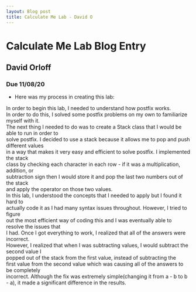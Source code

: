 ```yaml
---
layout: Blog post
title: Calculate Me Lab - David O 
---
```


# Calculate Me Lab Blog Entry
## David Orloff
### Due 11/08/20

* Here was my process in creating this lab: 

In order to begin this lab, I needed to understand how postfix works.  
In order to do this, I solved some postfix problems on my own to familiarize myself with it.  
The next thing I needed to do was to create a Stack class that I would be able to run in order to  
solve postfix.  I decided to use a stack because it allows me to pop and push different values  
in a way that makes it very easy and efficient to solve postfix. I implemented the stack  
class by checking each character in each row - if it was a multiplication, addition, or  
subtraction sign then I would store it and pop the last two numbers out of the stack  
and apply the operator on those two values.  
In this lab, I understood the concepts that I needed to apply but I found it hard to  
actually code it as I had many syntax issues throughout. However, I tried to figure  
out the most efficient way of coding this and I was eventually able to resolve the issues that  
I had. Once I got everything to work, I realized that all of the answers were incorrect.  
However, I realized that when I was subtracting values, I would subtract the second value I  
popped out of the stack from the first value, instead of subtracting the  
first value from the second value which was causing all of the answers to be completely  
incorrect. Although the fix was extremely simple(changing it from a - b to b - a), it made a    significant difference in the results.    